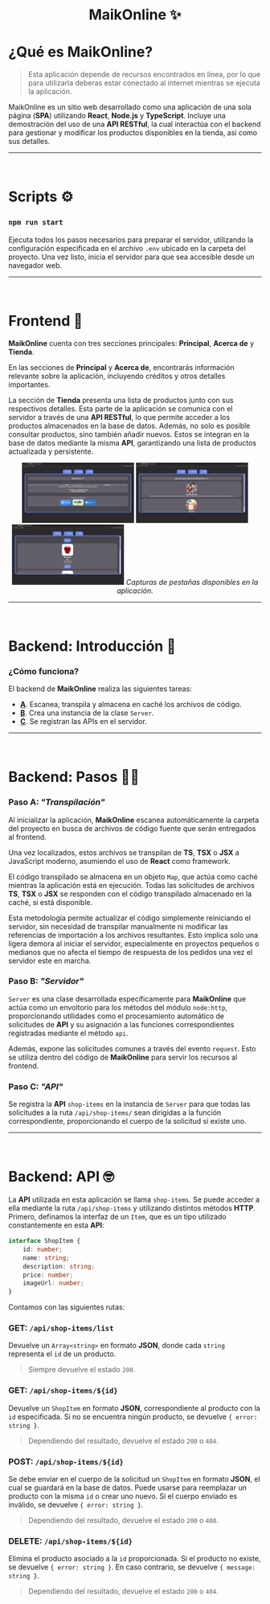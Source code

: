 <h1 style="text-align: center">MaikOnline ✨</h1>

# ¿Qué es MaikOnline?

> Esta aplicación depende de recursos encontrados en línea, por lo que para utilizarla deberas estar conectado al internet mientras se ejecuta la aplicación.

MaikOnline es un sitio web desarrollado como una aplicación de una sola página (**SPA**) utilizando **React**, **Node.js** y **TypeScript**. Incluye una
demostración del uso de una **API RESTful**, la cual interactúa con el backend
para gestionar y modificar los productos disponibles en la tienda, así como sus
detalles.

---
<br />

# Scripts ⚙️

### `npm run start`
Ejecuta todos los pasos necesarios para preparar el servidor, utilizando la configuración especificada en el archivo `.env` ubicado en la carpeta del proyecto. Una vez listo, inicia el servidor para que sea accesible desde un navegador web.

---
<br />

# Frontend 🎈

**MaikOnline** cuenta con tres secciones principales: **Principal**, **Acerca de** y **Tienda**.

En las secciones de **Principal** y **Acerca de**, encontrarás información relevante sobre la aplicación, incluyendo créditos y otros detalles importantes.

La sección de **Tienda** presenta una lista de productos junto con sus respectivos detalles. Esta parte de la aplicación se comunica con el servidor a través de una **API RESTful**, lo que permite acceder a los productos almacenados en la base de datos. Además, no solo es posible consultar productos, sino también añadir nuevos. Estos se integran en la base de datos mediante la misma **API**, garantizando una lista de productos actualizada y persistente.

<p align="center">
    <img height="120" src="./screenshots/home.png" alt="Home Screenshot">
    <img height="120" src="./screenshots/about.png" alt="About Screenshot">
    <img height="120" src="./screenshots/shop.png" alt="Shop Screenshot">
    <i>Capturas de pestañas disponibles en la aplicación.</i>
</p>

---
<br />

# Backend: Introducción 🥷

### ¿Cómo funciona?

El backend de **MaikOnline** realiza las siguientes tareas:
- [**A**](#paso-a-transpilación). Escanea, transpila y almacena en caché los
  archivos de código.
- [**B**](#paso-b-servidor). Crea una instancia de la clase `Server`.
- [**C**](#paso-c-api). Se registran las APIs en el servidor.

---
<br />

# Backend: Pasos 🚶‍➡️

### Paso A: *"Transpilación"*

Al inicializar la aplicación, **MaikOnline** escanea automáticamente la carpeta del proyecto en busca de archivos de código fuente que serán entregados al frontend.

Una vez localizados, estos archivos se transpilan de **TS**, **TSX** o **JSX** a JavaScript moderno, asumiendo el uso de **React** como framework.

El código transpilado se almacena en un objeto `Map`, que actúa como caché mientras la aplicación está en ejecución. Todas las solicitudes de archivos **TS**, **TSX** o **JSX** se responden con el código transpilado almacenado en la caché, si está disponible.

Esta metodología permite actualizar el código simplemente reiniciando el servidor, sin necesidad de transpilar manualmente ni modificar las referencias de importación a los archivos resultantes. Esto implica solo una ligera demora al iniciar el servidor, especialmente en proyectos pequeños o medianos que no afecta
el tiempo de respuesta de los pedidos una vez el servidor este en marcha.

### Paso B: *"Servidor"*

`Server` es una clase desarrollada específicamente para **MaikOnline** que actúa como un envoltorio para los métodos del módulo `node:http`, proporcionando utilidades como el procesamiento automático de solicitudes de **API** y su asignación a las funciones correspondientes registradas mediante el método `api`.

Además, expone las solicitudes comunes a través del evento `request`. Esto se utiliza dentro del código de **MaikOnline** para servir los recursos al frontend.

### Paso C: *"API"*

Se registra la **API** `shop-items` en la instancia de `Server` para que todas las solicitudes a la ruta `/api/shop-items/` sean dirigidas a la función correspondiente, proporcionando el cuerpo de la solicitud si existe uno.

---
<br />

# Backend: API 🤓

La **API** utilizada en esta aplicación se llama `shop-items`. Se puede acceder a ella mediante la ruta `/api/shop-items` y utilizando distintos métodos **HTTP**. Primero, definamos la interfaz de un `Item`, que es un tipo utilizado constantemente en esta **API**:

```ts
interface ShopItem {
    id: number;  
    name: string;  
    description: string;  
    price: number;  
    imageUrl: number;  
}
```

Contamos con las siguientes rutas:

### GET: `/api/shop-items/list`
Devuelve un `Array<string>` en formato **JSON**, donde cada `string` representa el `id` de un producto.

> Siempre devuelve el estado `200`.

### GET: `/api/shop-items/${id}`
Devuelve un `ShopItem` en formato **JSON**, correspondiente al producto con la `id` especificada. Si no se encuentra ningún producto, se devuelve `{ error: string }`.

> Dependiendo del resultado, devuelve el estado `200` o `404`.

### POST: `/api/shop-items/${id}`
Se debe enviar en el cuerpo de la solicitud un `ShopItem` en formato **JSON**, el cual se guardará en la base de datos. Puede usarse para reemplazar un producto con la misma `id` o crear uno nuevo. Si el cuerpo enviado es inválido, se devuelve `{ error: string }`.

> Dependiendo del resultado, devuelve el estado `200` o `400`.

### DELETE: `/api/shop-items/${id}`
Elimina el producto asociado a la `id` proporcionada. Si el producto no existe, se devuelve `{ error: string }`. En caso contrario, se devuelve `{ message: string }`.

> Dependiendo del resultado, devuelve el estado `200` o `404`.